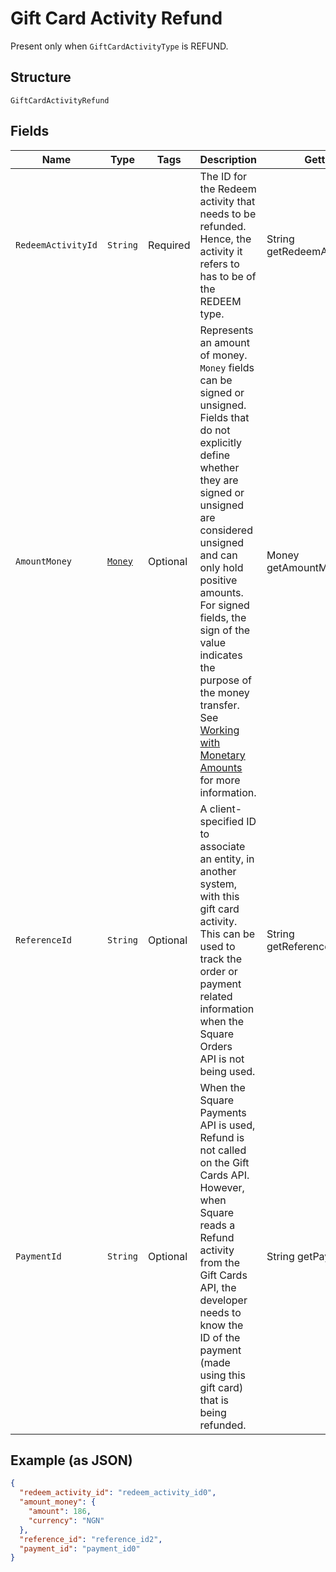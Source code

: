 
# Gift Card Activity Refund

Present only when `GiftCardActivityType` is REFUND.

## Structure

`GiftCardActivityRefund`

## Fields

| Name | Type | Tags | Description | Getter |
|  --- | --- | --- | --- | --- |
| `RedeemActivityId` | `String` | Required | The ID for the Redeem activity that needs to be refunded. Hence, the activity it<br>refers to has to be of the REDEEM type. | String getRedeemActivityId() |
| `AmountMoney` | [`Money`](../../doc/models/money.md) | Optional | Represents an amount of money. `Money` fields can be signed or unsigned.<br>Fields that do not explicitly define whether they are signed or unsigned are<br>considered unsigned and can only hold positive amounts. For signed fields, the<br>sign of the value indicates the purpose of the money transfer. See<br>[Working with Monetary Amounts](https://developer.squareup.com/docs/build-basics/working-with-monetary-amounts)<br>for more information. | Money getAmountMoney() |
| `ReferenceId` | `String` | Optional | A client-specified ID to associate an entity, in another system, with this gift card<br>activity. This can be used to track the order or payment related information when the Square Orders<br>API is not being used. | String getReferenceId() |
| `PaymentId` | `String` | Optional | When the Square Payments API is used, Refund is not called on the Gift Cards API.<br>However, when Square reads a Refund activity from the Gift Cards API, the developer needs to know the<br>ID of the payment (made using this gift card) that is being refunded. | String getPaymentId() |

## Example (as JSON)

```json
{
  "redeem_activity_id": "redeem_activity_id0",
  "amount_money": {
    "amount": 186,
    "currency": "NGN"
  },
  "reference_id": "reference_id2",
  "payment_id": "payment_id0"
}
```

